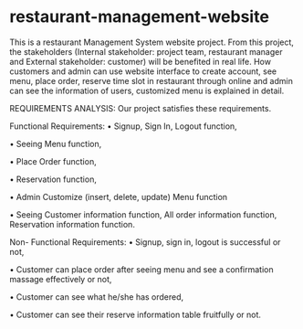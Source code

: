 # restaurant-management-website
This is a restaurant Management System website project.
From this project, the stakeholders (Internal stakeholder: project team, restaurant manager and External stakeholder: customer) will be benefited in real life. 
How customers and admin can use website interface to create account, see menu, place order, reserve time slot in restaurant through online and admin can see the information of users, customized menu is explained in detail.

 REQUIREMENTS ANALYSIS: Our project satisfies these requirements.
  
  
Functional Requirements:
•	Signup, Sign In, Logout function,

•	Seeing Menu function,

•	Place Order function,

•	Reservation function,

•	Admin Customize (insert, delete, update) Menu function

•	Seeing Customer information function, All order information function, Reservation information function.

 Non- Functional Requirements:
•	Signup, sign in, logout is successful or not,

•	Customer can place order after seeing menu and see a confirmation massage effectively or not,

•	Customer can see what he/she has ordered,

•	Customer can see their reserve information table fruitfully or not. 

